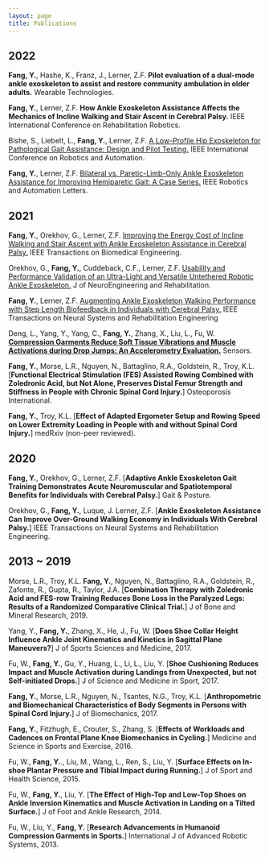 ```yaml
---
layout: page
title: Publications
---
```

## 2022

**Fang, Y.**, Hashe, K., Franz, J., Lerner, Z.F. **Pilot evaluation of a dual-mode ankle exoskeleton to assist and restore community ambulation in older adults.**
 Wearable Technologies.

**Fang, Y.**, Lerner, Z.F. **How Ankle Exoskeleton Assistance Affects the Mechanics of Incline Walking and Stair Ascent in Cerebral Palsy.** IEEE International Conference on Rehabilitation Robotics.

Bishe, S., Liebelt, L., **Fang, Y.**, Lerner, Z.F. [A Low-Profile Hip Exoskeleton for Pathological Gait Assistance: Design and Pilot Testing.](https://drive.google.com/file/d/1FkobaqFuHBXojzFfWk-vWWx8LJJHdk0T/view?usp=sharing) IEEE International Conference on Robotics and Automation.

**Fang, Y.**, Lerner, Z.F. [Bilateral vs. Paretic-Limb-Only Ankle Exoskeleton Assistance for Improving Hemiparetic Gait: A Case Series.](https://drive.google.com/file/d/16oBCtTB7lalpI6GlZ-P5ESbcozhxtkNI/view?usp=sharing) IEEE Robotics and Automation Letters.

## 2021

**Fang, Y.**, Orekhov, G., Lerner, Z.F. [Improving the Energy Cost of Incline Walking and Stair Ascent with Ankle Exoskeleton Assistance in Cerebral Palsy.](https://drive.google.com/file/d/1uGwKAfJFnProkGlR7543lYSeh9-C9i47/view?usp=sharing) IEEE Transactions on Biomedical Engineering.

Orekhov, G., **Fang, Y.**, Cuddeback, C.F., Lerner, Z.F. [Usability and Performance Validation of an Ultra-Light and Versatile Untethered Robotic Ankle Exoskeleton.](https://drive.google.com/file/d/1Y58loG_MK19yFpGKESRkim5jqwTw-5NZ/view?usp=sharing) J of NeuroEngineering and Rehabilitation.

**Fang, Y.**, Lerner, Z.F. [Augmenting Ankle Exoskeleton Walking Performance with Step Length Biofeedback in Individuals with Cerebral Palsy.](https://drive.google.com/file/d/1Zraae-zH1Qda3tR6w1-pRY3J48kzaBhA/view?usp=sharing) IEEE Transactions on Neural Systems and Rehabilitation Engineering

Deng, L., Yang, Y., Yang, C., **Fang, Y.**, Zhang, X., Liu, L., Fu, W. [**Compression Garments Reduce Soft Tissue Vibrations and Muscle Activations during Drop Jumps: An Accelerometry Evaluation.**](https://drive.google.com/file/d/1Zraae-zH1Qda3tR6w1-pRY3J48kzaBhA/view?usp=sharing) Sensors.

**Fang, Y.**, Morse, L.R., Nguyen, N., Battaglino, R.A., Goldstein, R., Troy, K.L. [**Functional Electrical Stimulation (FES) Assisted Rowing Combined with Zoledronic Acid, but Not Alone, Preserves Distal Femur Strength and Stiffness in People with Chronic Spinal Cord Injury.**] Osteoporosis International.

**Fang, Y.**, Troy, K.L. [**Effect of Adapted Ergometer Setup and Rowing Speed on Lower Extremity Loading in People with and without Spinal Cord Injury.**] medRxiv (non-peer reviewed).

## 2020

**Fang, Y.**, Orekhov, G., Lerner, Z.F. [**Adaptive Ankle Exoskeleton Gait Training Demonstrates Acute Neuromuscular and Spatiotemporal Benefits for Individuals with Cerebral Palsy.**] Gait & Posture.

Orekhov, G., **Fang, Y.**, Luque, J. Lerner, Z.F. [**Ankle Exoskeleton Assistance Can Improve Over-Ground Walking Economy in Individuals With Cerebral Palsy.**] IEEE Transactions on Neural Systems and Rehabilitation Engineering.

## 2013 ~ 2019

Morse, L.R., Troy, K.L. **Fang, Y.**, Nguyen, N., Battaglino, R.A., Goldstein, R., Zafonte, R., Gupta, R., Taylor, J.A. [**Combination Therapy with Zoledronic Acid and FES-row Training Reduces Bone Loss in the Paralyzed Legs: Results of a Randomized Comparative Clinical Trial.**] J of Bone and Mineral Research, 2019.

Yang, Y., **Fang, Y.**, Zhang, X., He, J., Fu, W. [**Does Shoe Collar Height Influence Ankle Joint Kinematics and Kinetics in Sagittal Plane Maneuvers?**] J of Sports Sciences and Medicine, 2017.								

Fu, W., **Fang, Y.**, Gu, Y., Huang, L., Li, L., Liu, Y. [**Shoe Cushioning Reduces Impact and Muscle Activation during Landings from Unexpected, but not Self-initiated Drops.**] J of Science and Medicine in Sport, 2017.								

**Fang, Y.**, Morse, L.R., Nguyen, N., Tsantes, N.G., Troy, K.L. [**Anthropometric and Biomechanical Characteristics of Body Segments in Persons with Spinal Cord Injury.**] J of Biomechanics, 2017.							

**Fang, Y.**, Fitzhugh, E., Crouter, S., Zhang, S. [**Effects of Workloads and Cadences on Frontal Plane Knee Biomechanics in Cycling.**] Medicine and Science in Sports and Exercise, 2016.							
	
Fu, W., **Fang, Y.**., Liu, M., Wang, L., Ren, S., Liu, Y. [**Surface Effects on In-shoe Plantar Pressure and Tibial Impact during Running.**] J of Sport and Health Science, 2015.							
	
Fu, W., **Fang, Y.**, Liu, Y. [**The Effect of High-Top and Low-Top Shoes on Ankle Inversion Kinematics and Muscle Activation in Landing on a Tilted Surface.**] J of Foot and Ankle Research, 2014.							

Fu, W., Liu, Y., **Fang, Y.** [**Research Advancements in Humanoid Compression Garments in Sports.**] International J of Advanced Robotic Systems, 2013.								

